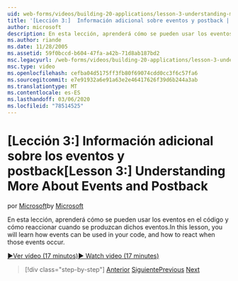 ```yaml
---
uid: web-forms/videos/building-20-applications/lesson-3-understanding-more-about-events-and-postback
title: '[Lección 3:]  Información adicional sobre eventos y postback | Microsoft Docs'
author: microsoft
description: En esta lección, aprenderá cómo se pueden usar los eventos en el código y cómo reaccionar cuando se produzcan dichos eventos.
ms.author: riande
ms.date: 11/28/2005
ms.assetid: 59f0bccd-b604-47fa-a42b-71d8ab187bd2
msc.legacyurl: /web-forms/videos/building-20-applications/lesson-3-understanding-more-about-events-and-postback
msc.type: video
ms.openlocfilehash: cefba04d5175ff3fb80f69074cdd0cc3f6c57fa6
ms.sourcegitcommit: e7e91932a6e91a63e2e46417626f39d6b244a3ab
ms.translationtype: MT
ms.contentlocale: es-ES
ms.lasthandoff: 03/06/2020
ms.locfileid: "78514525"
---
```

# <a name="lesson-3--understanding-more-about-events-and-postback"></a><span data-ttu-id="47708-103">[Lección 3:] Información adicional sobre los eventos y postback</span><span class="sxs-lookup"><span data-stu-id="47708-103">[Lesson 3:]  Understanding More About Events and Postback</span></span>

<span data-ttu-id="47708-104">por [Microsoft](https://github.com/microsoft)</span><span class="sxs-lookup"><span data-stu-id="47708-104">by [Microsoft](https://github.com/microsoft)</span></span>

<span data-ttu-id="47708-105">En esta lección, aprenderá cómo se pueden usar los eventos en el código y cómo reaccionar cuando se produzcan dichos eventos.</span><span class="sxs-lookup"><span data-stu-id="47708-105">In this lesson, you will learn how events can be used in your code, and how to react when those events occur.</span></span>

[<span data-ttu-id="47708-106">&#9654;Ver vídeo (17 minutos)</span><span class="sxs-lookup"><span data-stu-id="47708-106">&#9654; Watch video (17 minutes)</span></span>](https://channel9.msdn.com/Blogs/ASP-NET-Site-Videos/lesson-3-understanding-more-about-events-and-postback)

> [!div class="step-by-step"]
> <span data-ttu-id="47708-107">[Anterior](lesson-2-creating-a-web-forms-user-interface.md)
> [Siguiente](lesson-4-understanding-web-application-state.md)</span><span class="sxs-lookup"><span data-stu-id="47708-107">[Previous](lesson-2-creating-a-web-forms-user-interface.md)
[Next](lesson-4-understanding-web-application-state.md)</span></span>
